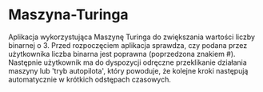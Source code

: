 # Maszyna-Turinga

Aplikacja wykorzystująca Maszynę Turinga do zwiększania wartości liczby binarnej o 3. 
Przed rozpoczęciem aplikacja sprawdza, czy podana przez użytkownika liczba binarna jest poprawna (poprzedzona znakiem #).
Następnie użytkownik ma do dyspozycji odręczne przeklikanie działania maszyny lub 'tryb autopilota', 
który powoduje, że kolejne kroki następują automatycznie w krótkich odstępach czasowych.
